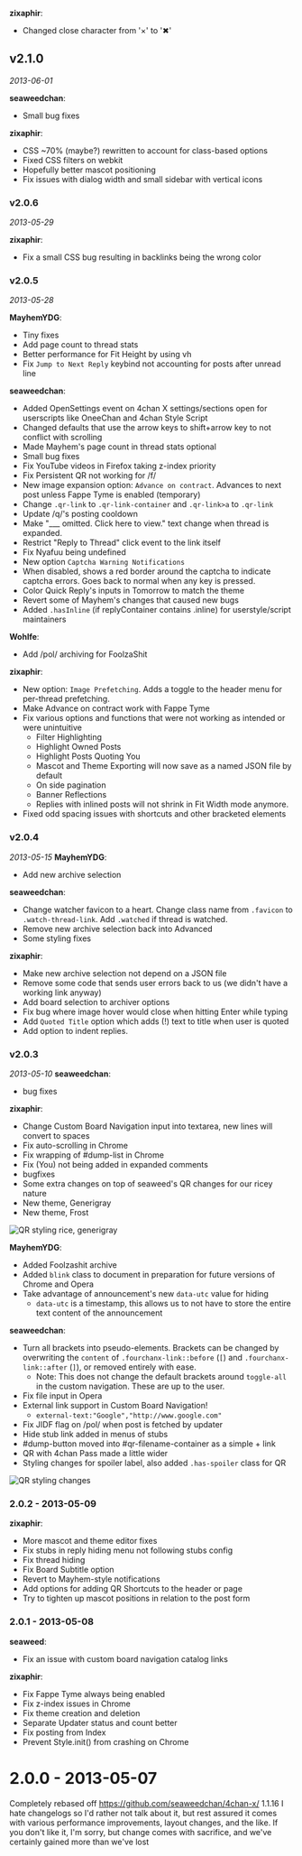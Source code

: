 **zixaphir**:
- Changed close character from '×' to '✖'

## v2.1.0
*2013-06-01*

**seaweedchan**:
- Small bug fixes

**zixaphir**:
- CSS ~70% (maybe?) rewritten to account for class-based options
- Fixed CSS filters on webkit
- Hopefully better mascot positioning
- Fix issues with dialog width and small sidebar with vertical icons

### v2.0.6
*2013-05-29*

**zixaphir**:
- Fix a small CSS bug resulting in backlinks being the wrong color

### v2.0.5
*2013-05-28*

**MayhemYDG**:
- Tiny fixes
- Add page count to thread stats
- Better performance for Fit Height by using vh
- Fix `Jump to Next Reply` keybind not accounting for posts after unread line

**seaweedchan**:
- Added OpenSettings event on 4chan X settings/sections open for userscripts like OneeChan and 4chan Style Script
- Changed defaults that use the arrow keys to shift+arrow key to not conflict with scrolling
- Made Mayhem's page count in thread stats optional
- Small bug fixes
- Fix YouTube videos in Firefox taking z-index priority
- Fix Persistent QR not working for /f/
- New image expansion option: `Advance on contract`. Advances to next post unless Fappe Tyme is enabled (temporary)
- Change `.qr-link` to `.qr-link-container` and `.qr-link>a` to `.qr-link`
- Update /q/'s posting cooldown
- Make "___ omitted. Click here to view." text change when thread is expanded.
- Restrict "Reply to Thread" click event to the link itself
- Fix Nyafuu being undefined
- New option `Captcha Warning Notifications`
 - When disabled, shows a red border around the captcha to indicate captcha errors. Goes back to normal when any key is pressed.
- Color Quick Reply's inputs in Tomorrow to match the theme
- Revert some of Mayhem's changes that caused new bugs
- Added `.hasInline` (if replyContainer contains .inline) for userstyle/script maintainers

**Wohlfe**:
- Add /pol/ archiving for FoolzaShit

**zixaphir**:
- New option: `Image Prefetching`. Adds a toggle to the header menu for per-thread prefetching.
- Make Advance on contract work with Fappe Tyme
- Fix various options and functions that were not working as intended or were unintuitive
  * Filter Highlighting
  * Highlight Owned Posts
  * Highlight Posts Quoting You
  * Mascot and Theme Exporting will now save as a named JSON file by default
  * On side pagination
  * Banner Reflections
  * Replies with inlined posts will not shrink in Fit Width mode anymore.
- Fixed odd spacing issues with shortcuts and other bracketed elements

### v2.0.4
*2013-05-15*
**MayhemYDG**:
- Add new archive selection

**seaweedchan**:
- Change watcher favicon to a heart. Change class name from `.favicon` to `.watch-thread-link`. Add `.watched` if thread is watched.
- Remove new archive selection back into Advanced
- Some styling fixes

**zixaphir**:
- Make new archive selection not depend on a JSON file
- Remove some code that sends user errors back to us (we didn't have a working link anyway)
- Add board selection to archiver options
- Fix bug where image hover would close when hitting Enter while typing
- Add `Quoted Title` option which adds (!) text to title when user is quoted
- Add option to indent replies.

### v2.0.3
*2013-05-10*
**seaweedchan**:
- bug fixes

**zixaphir**:
- Change Custom Board Navigation input into textarea, new lines will convert to spaces
- Fix auto-scrolling in Chrome
- Fix wrapping of #dump-list in Chrome
- Fix (You) not being added in expanded comments
- bugfixes
- Some extra changes on top of seaweed's QR changes for our ricey nature
- New theme, Generigray
- New theme, Frost

![QR styling rice, generigray](src/General/img/changelog/2.0.2-qr.png)

**MayhemYDG**:
- Added Foolzashit archive
- Added `blink` class to document in preparation for future versions of Chrome and Opera
- Take advantage of announcement's new `data-utc` value for hiding
  - `data-utc` is a timestamp, this allows us to not have to store the entire text content of the announcement

**seaweedchan**:
- Turn all brackets into pseudo-elements. Brackets can be changed by overwriting the `content` of `.fourchanx-link::before` (`[`) and `.fourchanx-link::after` (`]`), or removed entirely with ease.
  - Note: This does not change the default brackets around `toggle-all` in the custom navigation. These are up to the user.
- Fix file input in Opera
- External link support in Custom Board Navigation!
  - `external-text:"Google","http://www.google.com"`
- Fix JIDF flag on /pol/ when post is fetched by updater
- Hide stub link added in menus of stubs
- #dump-button moved into #qr-filename-container as a simple + link
- QR with 4chan Pass made a little wider
- Styling changes for spoiler label, also added `.has-spoiler` class for QR

![QR styling changes](src/General/img/changelog/1.1.18.png)

### 2.0.2 - 2013-05-09
**zixaphir**:
- More mascot and theme editor fixes
- Fix stubs in reply hiding menu not following stubs config
- Fix thread hiding
- Fix Board Subtitle option
- Revert to Mayhem-style notifications
- Add options for adding QR Shortcuts to the header or page
- Try to tighten up mascot positions in relation to the post form

### 2.0.1 - 2013-05-08
**seaweed**:
- Fix an issue with custom board navigation catalog links

**zixaphir**:
- Fix Fappe Tyme always being enabled
- Fix z-index issues in Chrome
- Fix theme creation and deletion
- Separate Updater status and count better
- Fix posting from Index
- Prevent Style.init() from crashing on Chrome

# 2.0.0 - 2013-05-07
Completely rebased off https://github.com/seaweedchan/4chan-x/ 1.1.16
I hate changelogs so I'd rather not talk about it, but rest assured it
comes with various performance improvements, layout changes, and the
like. If you don't like it, I'm sorry, but change comes with sacrifice,
and we've certainly gained more than we've lost
